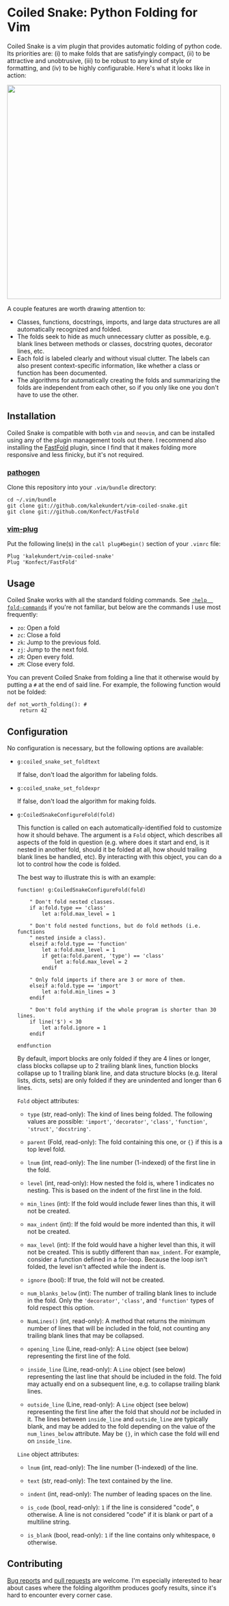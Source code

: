 Coiled Snake: Python Folding for Vim
====================================
Coiled Snake is a vim plugin that provides automatic folding of python code. 
Its priorities are: (i) to make folds that are satisfyingly compact, (ii) to be 
attractive and unobtrusive, (iii) to be robust to any kind of style or 
formatting, and (iv) to be highly configurable.  Here's what it looks like in 
action:

<p><a href="https://asciinema.org/a/Oof5vJDm9gDOZO0N3KEJJt6PT?autoplay=1">
<img src="https://asciinema.org/a/Oof5vJDm9gDOZO0N3KEJJt6PT.png" width="500"/>
</a></p>

A couple features are worth drawing attention to:

- Classes, functions, docstrings, imports, and large data structures are all 
  automatically recognized and folded.
- The folds seek to hide as much unnecessary clutter as possible, e.g. 
  blank lines between methods or classes, docstring quotes, decorator lines, 
  etc.
- Each fold is labeled clearly and without visual clutter.  The labels 
  can also present context-specific information, like whether a class or 
  function has been documented.
- The algorithms for automatically creating the folds and summarizing the folds 
  are independent from each other, so if you only like one you don't have to 
  use the other.

Installation
------------
Coiled Snake is compatible with both ``vim`` and ``neovim``, and can be 
installed using any of the plugin management tools out there.  I recommend 
also installing the [FastFold](https://github.com/Konfekt/FastFold) plugin, 
since I find that it makes folding more responsive and less finicky, but it's 
not required.

### [pathogen](https://github.com/tpope/vim-pathogen)

Clone this repository into your ``.vim/bundle`` directory:

    cd ~/.vim/bundle
    git clone git://github.com/kalekundert/vim-coiled-snake.git
    git clone git://github.com/Konfect/FastFold

### [vim-plug](https://github.com/junegunn/vim-plug)

Put the following line(s) in the ``call plug#begin()`` section of your ``.vimrc`` 
file:

    Plug 'kalekundert/vim-coiled-snake'
    Plug 'Konfect/FastFold'

Usage
-----
Coiled Snake works with all the standard folding commands.  See [``:help 
fold-commands``](https://neovim.io/doc/user/fold.html) if you're 
not familiar, but below are the commands I use most frequently:

- ``zo``: Open a fold
- ``zc``: Close a fold
- ``zk``: Jump to the previous fold.
- ``zj``: Jump to the next fold.
- ``zR``: Open every fold.
- ``zM``: Close every fold.

You can prevent Coiled Snake from folding a line that it otherwise would by 
putting a ``#`` at the end of said line.  For example, the following function 
would not be folded:

    def not_worth_folding(): #
        return 42

Configuration
-------------
No configuration is necessary, but the following options are available:

- ``g:coiled_snake_set_foldtext``
    
  If false, don't load the algorithm for labeling folds.

- ``g:coiled_snake_set_foldexpr``

  If false, don't load the algorithm for making folds.

- ``g:CoiledSnakeConfigureFold(fold)``

  This function is called on each automatically-identified fold to customize 
  how it should behave. The argument is a ``Fold`` object, which describes all 
  aspects of the fold in question (e.g. where does it start and end, is it 
  nested in another fold, should it be folded at all, how should trailing blank 
  lines be handled, etc).  By interacting with this object, you can do a lot to 
  control how the code is folded.
  
  The best way to illustrate this is with an example:

      function! g:CoiledSnakeConfigureFold(fold)
      
          " Don't fold nested classes.
          if a:fold.type == 'class'
              let a:fold.max_level = 1
      
          " Don't fold nested functions, but do fold methods (i.e. functions 
          " nested inside a class).
          elseif a:fold.type == 'function'
              let a:fold.max_level = 1
              if get(a:fold.parent, 'type') == 'class'
                  let a:fold.max_level = 2
              endif
      
          " Only fold imports if there are 3 or more of them.
          elseif a:fold.type == 'import'
              let a:fold.min_lines = 3
          endif
      
          " Don't fold anything if the whole program is shorter than 30 lines.
          if line('$') < 30
              let a:fold.ignore = 1
          endif
      
      endfunction

    By default, import blocks are only folded if they are 4 lines or longer, 
    class blocks collapse up to 2 trailing blank lines, function blocks 
    collapse up to 1 trailing blank line, and data structure blocks (e.g. 
    literal lists, dicts, sets) are only folded if they are unindented and 
    longer than 6 lines.

  ``Fold`` object attributes:

  - ``type`` (str, read-only): The kind of lines being folded.  The following 
    values are possible: ``'import'``, ``'decorator'``, ``'class'``, 
    ``'function'``, ``'struct'``, ``'docstring'``.

  - ``parent`` (Fold, read-only): The fold containing this one, or ``{}`` if 
    this is a top level fold.

  - ``lnum`` (int, read-only): The line number (1-indexed) of the first line in 
    the fold.

  - ``level`` (int, read-only): How nested the fold is, where 1 indicates 
    no nesting.  This is based on the indent of the first line in the fold.

  - ``min_lines`` (int): If the fold would include fewer lines than this, it 
    will not be created. 

  - ``max_indent`` (int): If the fold would be more indented than this, it will 
    not be created.

  - ``max_level`` (int): If the fold would have a higher level than this, it 
    will not be created.  This is subtly different than ``max_indent``.  For 
    example, consider a function defined in a for-loop.  Because the loop 
    isn't folded, the level isn't affected while the indent is.

  - ``ignore`` (bool): If true, the fold will not be created.

  - ``num_blanks_below`` (int): The number of trailing blank lines to include 
    in the fold.  Only the ``'decorator'``, ``'class'``, and ``'function'`` 
    types of fold respect this option.

  - ``NumLines()`` (int, read-only): A method that returns the minimum number 
    of lines that will be included in the fold, not counting any trailing blank 
    lines that may be collapsed.  

  - ``opening_line`` (Line, read-only): A ``Line`` object (see below) 
    representing the first line of the fold.

  - ``inside_line`` (Line, read-only): A ``Line`` object (see below) 
    representing the last line that should be included in the fold.  The fold 
    may actually end on a subsequent line, e.g. to collapse trailing blank 
    lines. 

  - ``outside_line`` (Line, read-only): A ``Line`` object (see below) 
    representing the first line after the fold that should *not* be included in 
    it.  The lines between ``inside_line`` and ``outside_line`` are typically 
    blank, and may be added to the fold depending on the value of the 
    ``num_lines_below`` attribute.  May be ``{}``, in which case the fold will 
    end on ``inside_line``.

  ``Line`` object attributes:

  - ``lnum`` (int, read-only): The line number (1-indexed) of the line.

  - ``text`` (str, read-only): The text contained by the line.

  - ``indent`` (int, read-only): The number of leading spaces on the line.

  - ``is_code`` (bool, read-only): ``1`` if the line is considered "code", 
    ``0`` otherwise.  A line is not considered "code" if it is blank or part of 
    a multiline string.

  - ``is_blank`` (bool, read-only): ``1`` if the line contains only whitespace, 
    ``0`` otherwise.

Contributing
------------
[Bug reports](https://github.com/kalekundert/vim-coiled-snake/issues) and [pull 
requests](https://github.com/kalekundert/vim-coiled-snake/pulls) are welcome.  I'm especially interested to hear 
about cases where the folding algorithm produces goofy results, since it's hard 
to encounter every corner case.
